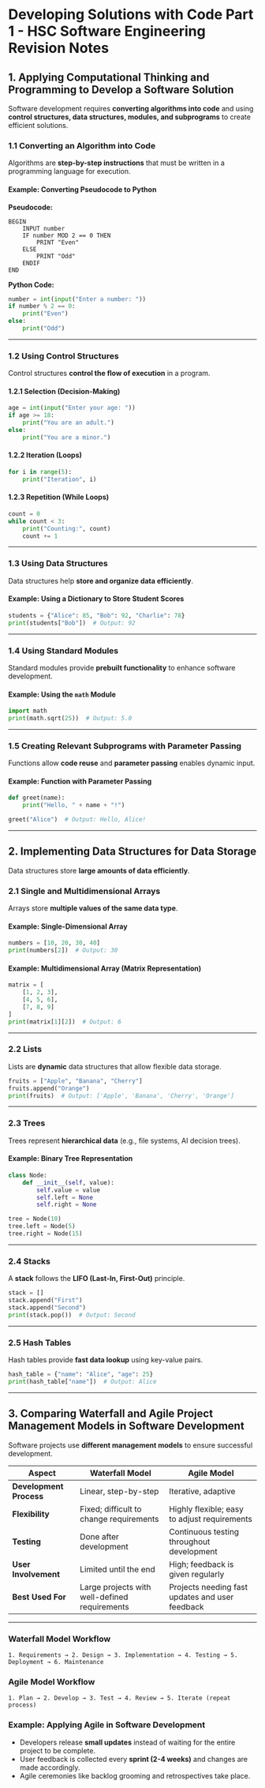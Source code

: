 # Developing Solutions with Code Part 1 - HSC Software Engineering Revision Notes

## 1. Applying Computational Thinking and Programming to Develop a Software Solution
Software development requires **converting algorithms into code** and using **control structures, data structures, modules, and subprograms** to create efficient solutions.

### **1.1 Converting an Algorithm into Code**
Algorithms are **step-by-step instructions** that must be written in a programming language for execution.

#### **Example: Converting Pseudocode to Python**
**Pseudocode:**
```
BEGIN
    INPUT number
    IF number MOD 2 == 0 THEN
        PRINT "Even"
    ELSE
        PRINT "Odd"
    ENDIF
END
```

**Python Code:**
```python
number = int(input("Enter a number: "))
if number % 2 == 0:
    print("Even")
else:
    print("Odd")
```

---

### **1.2 Using Control Structures**
Control structures **control the flow of execution** in a program.

#### **1.2.1 Selection (Decision-Making)**
```python
age = int(input("Enter your age: "))
if age >= 18:
    print("You are an adult.")
else:
    print("You are a minor.")
```

#### **1.2.2 Iteration (Loops)**
```python
for i in range(5):
    print("Iteration", i)
```

#### **1.2.3 Repetition (While Loops)**
```python
count = 0
while count < 3:
    print("Counting:", count)
    count += 1
```

---

### **1.3 Using Data Structures**
Data structures help **store and organize data efficiently**.

#### **Example: Using a Dictionary to Store Student Scores**
```python
students = {"Alice": 85, "Bob": 92, "Charlie": 78}
print(students["Bob"])  # Output: 92
```

---

### **1.4 Using Standard Modules**
Standard modules provide **prebuilt functionality** to enhance software development.

#### **Example: Using the `math` Module**
```python
import math
print(math.sqrt(25))  # Output: 5.0
```

---

### **1.5 Creating Relevant Subprograms with Parameter Passing**
Functions allow **code reuse** and **parameter passing** enables dynamic input.

#### **Example: Function with Parameter Passing**
```python
def greet(name):
    print("Hello, " + name + "!")

greet("Alice")  # Output: Hello, Alice!
```

---

## 2. Implementing Data Structures for Data Storage
Data structures store **large amounts of data efficiently**.

### **2.1 Single and Multidimensional Arrays**
Arrays store **multiple values of the same data type**.

#### **Example: Single-Dimensional Array**
```python
numbers = [10, 20, 30, 40]
print(numbers[2])  # Output: 30
```

#### **Example: Multidimensional Array (Matrix Representation)**
```python
matrix = [
    [1, 2, 3],
    [4, 5, 6],
    [7, 8, 9]
]
print(matrix[1][2])  # Output: 6
```

---

### **2.2 Lists**
Lists are **dynamic** data structures that allow flexible data storage.
```python
fruits = ["Apple", "Banana", "Cherry"]
fruits.append("Orange")
print(fruits)  # Output: ['Apple', 'Banana', 'Cherry', 'Orange']
```

---

### **2.3 Trees**
Trees represent **hierarchical data** (e.g., file systems, AI decision trees).

#### **Example: Binary Tree Representation**
```python
class Node:
    def __init__(self, value):
        self.value = value
        self.left = None
        self.right = None

tree = Node(10)
tree.left = Node(5)
tree.right = Node(15)
```

---

### **2.4 Stacks**
A **stack** follows the **LIFO (Last-In, First-Out)** principle.

```python
stack = []
stack.append("First")
stack.append("Second")
print(stack.pop())  # Output: Second
```

---

### **2.5 Hash Tables**
Hash tables provide **fast data lookup** using key-value pairs.

```python
hash_table = {"name": "Alice", "age": 25}
print(hash_table["name"])  # Output: Alice
```

---

## 3. Comparing Waterfall and Agile Project Management Models in Software Development
Software projects use **different management models** to ensure successful development.

| **Aspect** | **Waterfall Model** | **Agile Model** |
|------------|----------------|----------------|
| **Development Process** | Linear, step-by-step | Iterative, adaptive |
| **Flexibility** | Fixed; difficult to change requirements | Highly flexible; easy to adjust requirements |
| **Testing** | Done after development | Continuous testing throughout development |
| **User Involvement** | Limited until the end | High; feedback is given regularly |
| **Best Used For** | Large projects with well-defined requirements | Projects needing fast updates and user feedback |

---

### **Waterfall Model Workflow**
```
1. Requirements → 2. Design → 3. Implementation → 4. Testing → 5. Deployment → 6. Maintenance
```

### **Agile Model Workflow**
```
1. Plan → 2. Develop → 3. Test → 4. Review → 5. Iterate (repeat process)
```

### **Example: Applying Agile in Software Development**
- Developers release **small updates** instead of waiting for the entire project to be complete.
- User feedback is collected every **sprint (2-4 weeks)** and changes are made accordingly.
- Agile ceremonies like backlog grooming and retrospectives take place. 